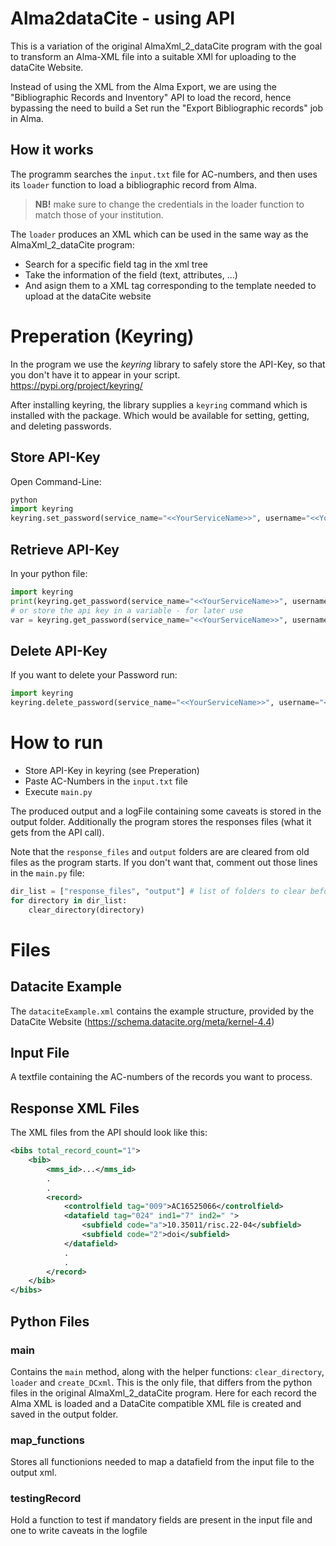 # Alma2dataCite - using API

This is a variation of the original AlmaXml_2_dataCite program with the goal to transform an Alma-XML file into a suitable XMl for uploading to the dataCite Website.

Instead of using the XML from the Alma Export, we are using the "Bibliographic Records and Inventory" API to load the record, hence bypassing the need to build a Set run the "Export Bibliographic records" job in Alma.

## How it works

The programm searches the `input.txt` file for AC-numbers, and then uses its `loader` function to load a bibliographic record from Alma.

> **NB!** make sure to change the credentials in the loader function to match those of your institution.

The `loader` produces an XML which can be used in the same way as the AlmaXml_2_dataCite program:
* Search for a specific field tag in the xml tree
* Take the information of the field (text, attributes, ...)
* And asign them to a XML tag corresponding to the template needed to upload at the dataCite website

# Preperation (Keyring)

In the program we use the *keyring* library to safely store the API-Key, so that you don't have it to appear in your script.  
https://pypi.org/project/keyring/

After installing keyring, the library supplies a `keyring` command which is installed with the package. Which would be available for setting, getting, and deleting passwords.  

## Store API-Key

Open Command-Line:
```py
python
import keyring
keyring.set_password(service_name="<<YourServiceName>>", username="<<YourUserName>>", password="<<YourApiLKey>>")
```
## Retrieve API-Key

In your python file:
```py
import keyring
print(keyring.get_password(service_name="<<YourServiceName>>", username="<<YourUserName>>"))
# or store the api key in a variable - for later use
var = keyring.get_password(service_name="<<YourServiceName>>", username="<<YourUserName>>")
```

## Delete API-Key

If you want to delete your Password run:
```py
import keyring
keyring.delete_password(service_name="<<YourServiceName>>", username="<<YourUserName>>")
```

# How to run

* Store API-Key in keyring (see Preperation)
* Paste AC-Numbers in the `input.txt` file
* Execute `main.py`

The produced output and a logFile containing some caveats is stored in the output folder. Additionally the program stores the responses files (what it gets from the API call).

Note that the `response_files` and `output` folders are are cleared from old files as the program starts. If you don't want that, comment out those lines in the `main.py` file:
```py
dir_list = ["response_files", "output"] # list of folders to clear before program starts
for directory in dir_list:
    clear_directory(directory)
```

# Files

## Datacite Example

The `dataciteExample.xml` contains the example structure, provided by the DataCite Website (https://schema.datacite.org/meta/kernel-4.4)

## Input File

A textfile containing the AC-numbers of the records you want to process.

## Response XML Files

The XML files from the API should look like this:

```xml
<bibs total_record_count="1">
    <bib>
        <mms_id>...</mms_id>
        .
        .
        <record>
            <controlfield tag="009">AC16525066</controlfield>
            <datafield tag="024" ind1="7" ind2=" ">
                <subfield code="a">10.35011/risc.22-04</subfield>
                <subfield code="2">doi</subfield>
            </datafield>
            .
            .
        </record>
    </bib>
</bibs>
```

## Python Files

### main

Contains the `main` method, along with the helper functions: `clear_directory`, `loader` and `create_DCxml`. This is the only file, that differs from the python files in the original AlmaXml_2_dataCite program. Here for each record the Alma XML is loaded and a DataCite compatible XML file is created and saved in the output folder.

### map_functions

Stores all functionions needed to map a datafield from the input file to the output xml.

### testingRecord

Hold a function to test if mandatory fields are present in the input file and one to write caveats in the logfile